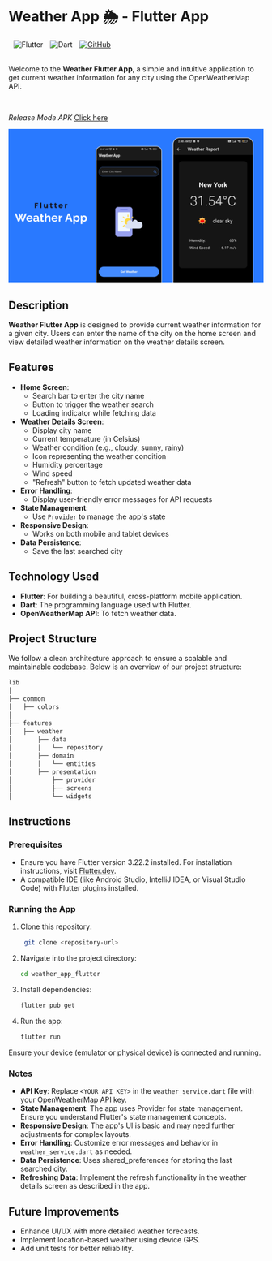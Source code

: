 <div align="left">
  <h1>Weather App 🌦️ - Flutter App</h1>
  <img alt="Flutter" src="https://img.shields.io/badge/Flutter-02569B?style=for-the-badge&logo=flutter&logoColor=white" style="margin-left: 10px;">
  <img alt="Dart" src="https://img.shields.io/badge/Dart-0175C2?style=for-the-badge&logo=dart&logoColor=white" style="margin-left: 10px;">
  <a href="https://github.com/yourusername/weather-flutter-app">
    <img alt="GitHub" src="https://img.shields.io/badge/GitHub-181717?style=for-the-badge&logo=github&logoColor=white" style="margin-left: 10px;">
  </a>
</div>
</br>

Welcome to the **Weather Flutter App**, a simple and intuitive application to get current weather information for any city using the OpenWeatherMap API.

</br>

*Release Mode APK* [Click here](https://github.com/JayeshPatil18/weather-app-flutter/blob/master/app-release.apk)

![Available](https://github.com/JayeshPatil18/weather-app-flutter/blob/master/weather-app-flutter.png)

## Description

**Weather Flutter App** is designed to provide current weather information for a given city. Users can enter the name of the city on the home screen and view detailed weather information on the weather details screen.

## Features

- **Home Screen**: 
  - Search bar to enter the city name
  - Button to trigger the weather search
  - Loading indicator while fetching data
- **Weather Details Screen**:
  - Display city name
  - Current temperature (in Celsius)
  - Weather condition (e.g., cloudy, sunny, rainy)
  - Icon representing the weather condition
  - Humidity percentage
  - Wind speed
  - "Refresh" button to fetch updated weather data
- **Error Handling**: 
  - Display user-friendly error messages for API requests
- **State Management**: 
  - Use `Provider` to manage the app's state
- **Responsive Design**: 
  - Works on both mobile and tablet devices
- **Data Persistence**: 
  - Save the last searched city

## Technology Used

- **Flutter**: For building a beautiful, cross-platform mobile application.
- **Dart**: The programming language used with Flutter.
- **OpenWeatherMap API**: To fetch weather data.

## Project Structure

We follow a clean architecture approach to ensure a scalable and maintainable codebase. Below is an overview of our project structure:

```plaintext
lib
│
├── common
│   ├── colors
│
├── features
│   ├── weather
│       ├── data
│       │   └── repository
│       ├── domain
│       │   └── entities
│       ├── presentation
│           ├── provider
│           ├── screens
│           └── widgets
```

## Instructions

### Prerequisites

- Ensure you have Flutter version 3.22.2 installed. For installation instructions, visit [Flutter.dev](https://flutter.dev/docs/get-started/install).
- A compatible IDE (like Android Studio, IntelliJ IDEA, or Visual Studio Code) with Flutter plugins installed.

### Running the App

1. Clone this repository:

   ```bash
    git clone <repository-url>

3. Navigate into the project directory:

   ```bash
   cd weather_app_flutter

5. Install dependencies:

   ```bash
   flutter pub get

7. Run the app:

   ```bash
   flutter run

Ensure your device (emulator or physical device) is connected and running.

### Notes

- **API Key**: Replace `<YOUR_API_KEY>` in the `weather_service.dart` file with your OpenWeatherMap API key.
- **State Management**: The app uses Provider for state management. Ensure you understand Flutter's state management concepts.
- **Responsive Design**: The app's UI is basic and may need further adjustments for complex layouts.
- **Error Handling**: Customize error messages and behavior in `weather_service.dart` as needed.
- **Data Persistence**: Uses shared_preferences for storing the last searched city.
- **Refreshing Data**: Implement the refresh functionality in the weather details screen as described in the app.

## Future Improvements

- Enhance UI/UX with more detailed weather forecasts.
- Implement location-based weather using device GPS.
- Add unit tests for better reliability.

